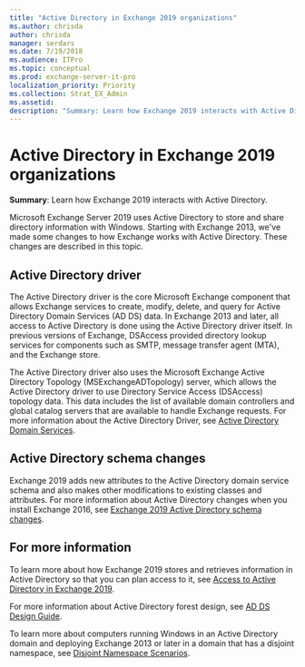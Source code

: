 ```yaml
---
title: "Active Directory in Exchange 2019 organizations"
ms.author: chrisda
author: chrisda
manager: serdars
ms.date: 7/19/2018
ms.audience: ITPro
ms.topic: conceptual
ms.prod: exchange-server-it-pro
localization_priority: Priority
ms.collection: Strat_EX_Admin
ms.assetid: 
description: "Summary: Learn how Exchange 2019 interacts with Active Directory."
---
```


# Active Directory in Exchange 2019 organizations

 **Summary**: Learn how Exchange 2019 interacts with Active Directory.
  
Microsoft Exchange Server 2019 uses Active Directory to store and share directory information with Windows. Starting with Exchange 2013, we've made some changes to how Exchange works with Active Directory. These changes are described in this topic.
  
## Active Directory driver

The Active Directory driver is the core Microsoft Exchange component that allows Exchange services to create, modify, delete, and query for Active Directory Domain Services (AD DS) data. In Exchange 2013 and later, all access to Active Directory is done using the Active Directory driver itself. In previous versions of Exchange, DSAccess provided directory lookup services for components such as SMTP, message transfer agent (MTA), and the Exchange store.
  
The Active Directory driver also uses the Microsoft Exchange Active Directory Topology (MSExchangeADTopology) server, which allows the Active Directory driver to use Directory Service Access (DSAccess) topology data. This data includes the list of available domain controllers and global catalog servers that are available to handle Exchange requests. For more information about the Active Directory Driver, see [Active Directory Domain Services](https://go.microsoft.com/fwlink/p/?linkid=110942).
  
## Active Directory schema changes

Exchange 2019 adds new attributes to the Active Directory domain service schema and also makes other modifications to existing classes and attributes. For more information about Active Directory changes when you install Exchange 2016, see [Exchange 2019 Active Directory schema changes](ad-schema-changes.md).
  
## For more information

To learn more about how Exchange 2019 stores and retrieves information in Active Directory so that you can plan access to it, see [Access to Active Directory in Exchange 2019](ad-access.md).
  
For more information about Active Directory forest design, see [AD DS Design Guide](https://go.microsoft.com/fwlink/p/?LinkId=264957).
  
To learn more about computers running Windows in an Active Directory domain and deploying Exchange 2013 or later in a domain that has a disjoint namespace, see [Disjoint Namespace Scenarios](https://technet.microsoft.com/library/bb676377(v=exchg.150).aspx).
  

